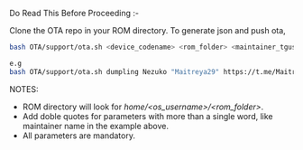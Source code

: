 Do Read This Before Proceeding :-

Clone the OTA repo in your ROM directory.
To generate json and push ota,
```bash
bash OTA/support/ota.sh <device_codename> <rom_folder> <maintainer_tgusername> <maintainer_url> <file_name>

e.g
bash OTA/support/ota.sh dumpling Nezuko "Maitreya29" https://t.me/Maitreya29 NEZUKO_dumpling-11.0-20210303-1301-STABLE-OFFICIAL.zip
```
NOTES:
- ROM directory will look for *home/<os_username>/<rom_folder>*.
- Add doble quotes for parameters with more than a single word, like maintainer name in the example above.
- All parameters are mandatory.

